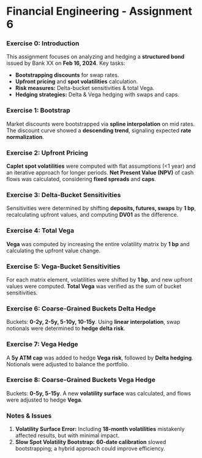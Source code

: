 # Financial Engineering - Assignment 6

### **Exercise 0: Introduction**

This assignment focuses on analyzing and hedging a **structured bond** issued by Bank XX on **Feb 16, 2024**. Key tasks:

- **Bootstrapping discounts** for swap rates.
- **Upfront pricing** and **spot volatilities** calculation.
- **Risk measures:** Delta-bucket sensitivities & total Vega.
- **Hedging strategies:** Delta & Vega hedging with swaps and caps.

### **Exercise 1: Bootstrap**

Market discounts were bootstrapped via **spline interpolation** on mid rates. The discount curve showed a **descending trend**, signaling expected **rate normalization**.

### **Exercise 2: Upfront Pricing**

**Caplet spot volatilities** were computed with flat assumptions (<1 year) and an iterative approach for longer periods. **Net Present Value (NPV)** of cash flows was calculated, considering **fixed spreads** and **caps**.

### **Exercise 3: Delta-Bucket Sensitivities**

Sensitivities were determined by shifting **deposits, futures, swaps** by **1 bp**, recalculating upfront values, and computing **DV01** as the difference.

### **Exercise 4: Total Vega**

**Vega** was computed by increasing the entire volatility matrix by **1 bp** and calculating the upfront value change.

### **Exercise 5: Vega-Bucket Sensitivities**

For each matrix element, volatilities were shifted by **1 bp**, and new upfront values were computed. **Total Vega** was verified as the sum of bucket sensitivities.

### **Exercise 6: Coarse-Grained Buckets Delta Hedge**

Buckets: **0-2y, 2-5y, 5-10y, 10-15y**. Using **linear interpolation**, swap notionals were determined to **hedge delta risk**.

### **Exercise 7: Vega Hedge**

A **5y ATM cap** was added to hedge **Vega risk**, followed by **Delta hedging**. Notionals were adjusted to balance the portfolio.

### **Exercise 8: Coarse-Grained Buckets Vega Hedge**

Buckets: **0-5y, 5-15y**. A new **volatility surface** was calculated, and flows were adjusted to hedge **Vega**.

### **Notes & Issues**

1. **Volatility Surface Error:** Including **18-month volatilities** mistakenly affected results, but with minimal impact.
2. **Slow Spot Volatility Bootstrap:** **60-date calibration** slowed bootstrapping; a hybrid approach could improve efficiency.

